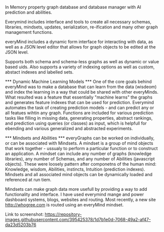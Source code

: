 In Memory property graph database and database manager with AI prediction and abilities.

Everymind includes interface and tools to create all necessary schemas, libraries, mindsets, updates, serialization, re-ification and many other graph management functions.

everyMind includes a dynamic form interface for interacting with data, as well as a JSON level editor that allows for graph objects to be edited at the JSON level.

Supports both schema and schema-less graphs as well as dynamic or value based uids. Also supports a variety of indexing options as well as custom, abstact indexes and labelled sets.

*** Dynamic Machine Learning Models ***
One of the core goals behind everyMind was to make a database that can learn from the data (wisdeom) and index the learning in a way that could be shared with other everyMinds.
What resulted was a feature that essentially "machine learns" the graphs and generates feature indexes that can be used for prediction.
Everymind automates the task of creating prediction models - and can predict any or all featues wihtin any graph. Functions are included for various prediction tasks like filling in missing data, generating properties, abstract rankings, and prediction using queries (or classes) as input, which is helpfull for ebending and various generalized and abstracted experiments. 

*** Mindsets and Abilities ***
everyGraphs can be worked on individually, or can be associated with Mindsets. A mindset is a group of mind objects that work together - ussualy to perform a particular function or to construct an application. A mindset can include any number of graphs (knowledge libraries), any number of Schemas, and any number of Abilities (javascript objects). These were loosely pattern after componetns of the human mind: Knowledge, wisdom, Abilities, instincts, Intuition (prediction indexes). Mindsets and all associated mind objects can be dynamically loaded and referenced at run tiem.

Mindsets can make graph data more usefull by providing a way to add functionality and interface. I have used everymind mange and power dashboard systems, blogs, websites and routing. Most recently, a new site http://whogree.com is routed using an everyMind mindset.


Link to screenshot:
https://repository-images.githubusercontent.com/395425378/1d7b1e0d-7068-49a2-af47-da23d5203b76
